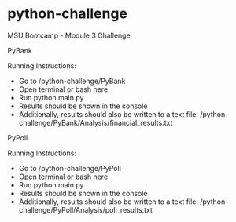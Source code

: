 # python-challenge
MSU Bootcamp - Module  3 Challenge

PyBank

Running Instructions:

* Go to /python-challenge/PyBank
* Open terminal or bash here
* Run python main.py
* Results should be shown in the console 
* Additionally, results should also be written to a text file: /python-challenge/PyBank/Analysis/financial_results.txt

PyPoll

Running Instructions:

* Go to /python-challenge/PyPoll
* Open terminal or bash here
* Run python main.py
* Results should be shown in the console
* Additionally, results should also be written to a text file: /python-challenge/PyPoll/Analysis/poll_results.txt